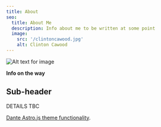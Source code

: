```yaml
---
title: About
seo:
  title: About Me
  description: Info about me to be written at some point
  image:
    src: '/clintoncawood.jpg'
    alt: Clinton Cawood
---
```


![Alt text for image](/clintoncawood.png)

**Info on the way** 


## Sub-header

DETAILS TBC


[Dante Astro.js theme functionality](https://justgoodui.com/astro-themes/dante/).

